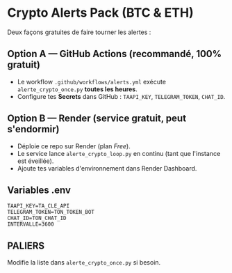 # Crypto Alerts Pack (BTC & ETH)

Deux façons gratuites de faire tourner les alertes :

## Option A — GitHub Actions (recommandé, 100% gratuit)
- Le workflow `.github/workflows/alerts.yml` exécute `alerte_crypto_once.py` **toutes les heures**.
- Configure tes **Secrets** dans GitHub : `TAAPI_KEY`, `TELEGRAM_TOKEN`, `CHAT_ID`.

## Option B — Render (service gratuit, peut s'endormir)
- Déploie ce repo sur Render (plan *Free*). 
- Le service lance `alerte_crypto_loop.py` en continu (tant que l'instance est éveillée).
- Ajoute tes variables d'environnement dans Render Dashboard.

## Variables .env
```
TAAPI_KEY=TA_CLE_API
TELEGRAM_TOKEN=TON_TOKEN_BOT
CHAT_ID=TON_CHAT_ID
INTERVALLE=3600
```

## PALIERS
Modifie la liste dans `alerte_crypto_once.py` si besoin.
